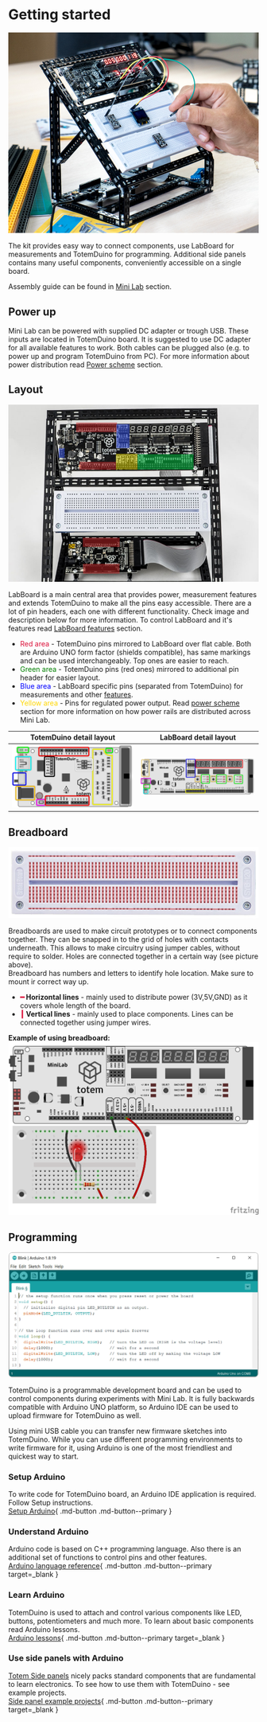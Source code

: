 # Getting started

![Mini Lab photo using](/assets/images/mini-lab/mini-lab-using-photo.jpg)

The kit provides easy way to connect components, use LabBoard for measurements and TotemDuino for programming. Additional side panels contains many useful components, conveniently accessible on a single board.

Assembly guide can be found in [Mini Lab](/mini-lab/#assembly-guide) section.

## Power up

Mini Lab can be powered with supplied DC adapter or trough USB. These inputs are located in TotemDuino board. It is suggested to use DC adapter for all available features to work. Both cables can be plugged also (e.g. to power up and program TotemDuino from PC). For more information about power distribution read [Power scheme](/mini-lab/power/) section.

## Layout

![Mini Lab connections colors](/assets/images/mini-lab/mini-lab-connections-color.jpg)

LabBoard is a main central area that provides power, measurement features and extends TotemDuino to make all the pins easy accessible. There are a lot of pin headers, each one with different functionality. Check image and description below for more information. To control LabBoard and it's features read [LabBoard features](/labboard/features/) section.

- <span style="color:crimson">Red area</span> - TotemDuino pins mirrored to LabBoard over flat cable. Both are Arduino UNO form factor (shields compatible), has same markings and can be used interchangeably. Top ones are easier to reach.
- <span style="color:green">Green area</span> - TotemDuino pins (red ones) mirrored to additional pin header for easier layout.
- <span style="color:blue">Blue area</span> - LabBoard specific pins (separated from TotemDuino) for measurements and other [features](/labboard/features/#changing-working-mode).
- <span style="color:gold">Yellow area</span> - Pins for regulated power output. Read [power scheme](/mini-lab/power/) section for more information on how power rails are distributed across Mini Lab.

| TotemDuino detail layout | LabBoard detail layout | 
| :---: | :---: |
| [![TotemDuino layout](/assets/images/mini-lab/totemduino-info.png)](/totemduino/#layout) | [![LabBoard description](/assets/images/mini-lab/labboard-description.png)](/labboard/#layout) |

## Breadboard

![Breadboard](/assets/images/mini-lab/breadboard.jpg)

Breadboards are used to make circuit prototypes or to connect components together. They can be snapped in to the grid of holes with contacts underneath. This allows to make circuitry using jumper cables, without require to solder. Holes are connected together in a certain way (see picture above).  
Breadboard has numbers and letters to identify hole location. Make sure to mount ir correct way up.  

- **<span style="color:crimson">━</span> Horizontal lines** - mainly used to distribute power (3V,5V,GND) as it covers whole length of the board.
- **<span style="color:crimson">┃</span> Vertical lines** - mainly used to place components. Lines can be connected together using jumper wires.

**Example of using breadboard:**
![Breadboard wiring example](/assets/images/mini-lab/breadboard-example.png)

## Programming

![Arduino IDE window](/assets/images/arduino-ide-blink.jpg)

TotemDuino is a programmable development board and can be used to control components during experiments with Mini Lab. It is fully backwards compatible with Arduino UNO platform, so Arduino IDE can be used to upload firmware for TotemDuino as well.

Using mini USB cable you can transfer new firmware sketches into TotemDuino. While you can use different programming environments to write firmware for it, using Arduino is one of the most friendliest and quickest way to start.

### Setup Arduino

To write code for TotemDuino board, an Arduino IDE application is required. Follow Setup instructions.  
[Setup Arduino](/totemduino/setup/){ .md-button .md-button--primary }

### Understand Arduino

Arduino code is based on C++ programming language. Also there is an additional set of functions to control pins and other features.  
[Arduino language reference](https://www.arduino.cc/reference/en/){ .md-button .md-button--primary target=_blank }

### Learn Arduino

TotemDuino is used to attach and control various components like LED, buttons, potentiometers and much more. To learn about basic components read Arduino lessons.  
[Arduino lessons](https://docs.arduino.cc/built-in-examples/){ .md-button .md-button--primary target=_blank }

### Use side panels with Arduino

[Totem Side panels](/side-panels/) nicely packs standard components that are fundamental to learn electronics. To see how to use them with TotemDuino - see example projects.  
[Side panel example projects](https://github.com/totemmaker/arduino-examples/tree/master/mini-lab/){ .md-button .md-button--primary target=_blank }
